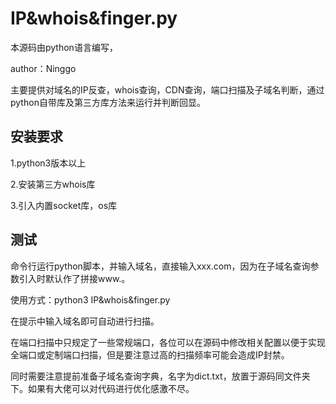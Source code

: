# IP&whois&finger.py

本源码由python语言编写，

author：Ninggo

主要提供对域名的IP反查，whois查询，CDN查询，端口扫描及子域名判断，通过python自带库及第三方库方法来运行并判断回显。

## 安装要求

1.python3版本以上

2.安装第三方whois库

3.引入内置socket库，os库

## 测试

命令行运行python脚本，并输入域名，直接输入xxx.com，因为在子域名查询参数引入时默认作了拼接www.。

使用方式：python3 IP&whois&finger.py

在提示中输入域名即可自动进行扫描。

在端口扫描中只规定了一些常规端口，各位可以在源码中修改相关配置以便于实现全端口或定制端口扫描，但是要注意过高的扫描频率可能会造成IP封禁。

同时需要注意提前准备子域名查询字典，名字为dict.txt，放置于源码同文件夹下。如果有大佬可以对代码进行优化感激不尽。